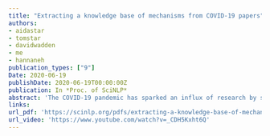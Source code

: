 ```yaml
---
title: "Extracting a knowledge base of mechanisms from COVID-19 papers"
authors:
- aidastar
- tomstar
- davidwadden
- me
- hannaneh
publication_types: ["9"]
Date: 2020-06-19
publishDate: 2020-06-19T00:00:00Z
publication: In *Proc. of SciNLP*
abstract: 'The COVID-19 pandemic has sparked an influx of research by scientists worldwide, leading to a rapidly evolving corpus of interdisciplinary papers. At the time of this writing the COVID-19 Open Research Dataset (CORD-19) has amassed over 128K relevant papers, both historical and cutting-edge. In this emergency scenario, there is a need for automatic information extraction (IE) to provide scientists with structured knowledge, and to accelerate exploration and discovery.<br>In this work we extract relations capturing a broad notion of mechanisms in CORD-19 papers &ndash; Spanning a range of mechanisms as diverse as psychological intervention techniques, computational algorithms, and molecular mechanisms of viral cell entry. This unified view of natural and artificial mechanisms can help generalize across the CORD-19 corpus and is designed to help scale the study of the many different types of processes, activities and functions described in the dataset.<br>We collect a set of annotations from domain experts for direct mechanisms (operations and functions explicitly described in the text) and indirect mechanisms (observed effects and interactions without an explicit description of a direct functional relation).  For example, descriptions of the mechanism by which the SARS-CoV-2 virus binds to cells, or of a diagnostic procedure based on computer vision &ndash; are considered direct mechanisms. Conversely, descriptions of indirect mechanisms can for example be of observed links between COVID-19 and certain symptoms, with no explicit mention of the functional process leading from the disease to the symptoms.   This distinction between direct and indirect relations is inspired by a review of biomedical and scientific ontologies (e.g., direct and indirect regulation of proteins by chemicals).<br>We allow annotators to select free-form text spans as the arguments in our mechanism relations; this is in contrast to many existing datasets of annotated scientific relations which are often entity-centric (e.g., protein-chemical interactions). We do so in order to capture the complexity and diversity of the many concepts and ideas described in the corpus, in a scalable approach. To address the challenging nature of the annotation task with multiple "correct" annotations of complex and diverse spans, we conduct a multi-round annotation process with final adjudication by a domain expert experienced in bioNLP annotations.<br>Our annotations are used in combination with existing datasets from different domains to train a relation extraction model, using a mapping schema for previously introduced scientific datasets,selecting only direct and indirect mechanisms (e.g.,DIRECT UP-REGULATION in the chemprot dataset) and unifying relation labels into our typology using a domain expert.  Our results indicate we outperform baselines including openIE and SRL, and also supervised models trained on related science IE datasets in the biomedical and computer science domains. We use a biomedical language model that we fine-tune to capture semantic similarity, build a graph of similar mechanisms and induce concepts by finding cliques.  To support search over our KB, we use the same language model for retrieving relations similar to the query. To help boost community efforts we release our curated data and models as well as a large-scale knowledge graph of extracted mechanisms.'
links:
url_pdf: 'https://scinlp.org/pdfs/extracting-a-knowledge-base-of-mechanisms-from-covid-19-papers.pdf'
url_video: 'https://www.youtube.com/watch?v=_CDH5Kxht6Q'
---
```


